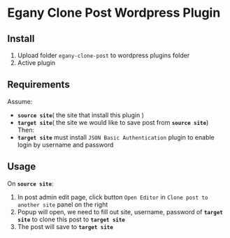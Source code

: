 # Egany Clone Post Wordpress Plugin

## Install
1. Upload folder `egany-clone-post` to wordpress plugins folder
2. Active plugin

## Requirements
Assume: 
- **`source site`**( the site that install this plugin )
- **`target site`**( the site we would like to save post from **`source site`**)
<br/>Then:
- **`target site`** must install `JSON Basic Authentication` plugin to enable login by username and password

## Usage
On **`source site`**:
1. In post admin edit page, click button `Open Editor` in `Clone post to another site` panel on the right
2. Popup will open, we need to fill out site, username, password of **`target site`** to clone this post to **`target site`**
3. The post will save to **`target site`**
